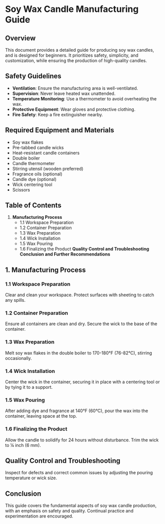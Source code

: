 # Soy Wax Candle Manufacturing Guide

## Overview

This document provides a detailed guide for producing soy wax candles, and is designed for beginners. It prioritizes safety, simplicity, and customization, while ensuring the production of high-quality candles.

## Safety Guidelines

- **Ventilation**: Ensure the manufacturing area is well-ventilated.
- **Supervision**: Never leave heated wax unattended.
- **Temperature Monitoring**: Use a thermometer to avoid overheating the wax.
- **Protective Equipment**: Wear gloves and protective clothing.
- **Fire Safety**: Keep a fire extinguisher nearby.

## Required Equipment and Materials

- Soy wax flakes
- Pre-tabbed candle wicks
- Heat-resistant candle containers
- Double boiler
- Candle thermometer
- Stirring utensil (wooden preferred)
- Fragrance oils (optional)
- Candle dye (optional)
- Wick centering tool
- Scissors
## Table of Contents

1. **Manufacturing Process**
   - 1.1 Workspace Preparation
   - 1.2 Container Preparation
   - 1.3 Wax Preparation
   - 1.4 Wick Installation
   - 1.5 Wax Pouring
   - 1.6 Finalizing the Product
**Quality Control and Troubleshooting**
**Conclusion and Further Recommendations**

## 1. Manufacturing Process

### 1.1 Workspace Preparation

Clear and clean your workspace. Protect surfaces with sheeting to catch any spills.

### 1.2 Container Preparation

Ensure all containers are clean and dry. Secure the wick to the base of the container.

### 1.3 Wax Preparation

Melt soy wax flakes in the double boiler to 170-180°F (76-82°C), stirring occasionally.

### 1.4 Wick Installation

Center the wick in the container, securing it in place with a centering tool or by tying it to a support.

### 1.5 Wax Pouring

After adding dye and fragrance at 140°F (60°C), pour the wax into the container, leaving space at the top.

### 1.6 Finalizing the Product

Allow the candle to solidify for 24 hours without disturbance. Trim the wick to ¼ inch (6 mm).

## Quality Control and Troubleshooting

Inspect for defects and correct common issues by adjusting the pouring temperature or wick size.

## Conclusion

This guide covers the fundamental aspects of soy wax candle production, with an emphasis on safety and quality. Continual practice and experimentation are encouraged.
